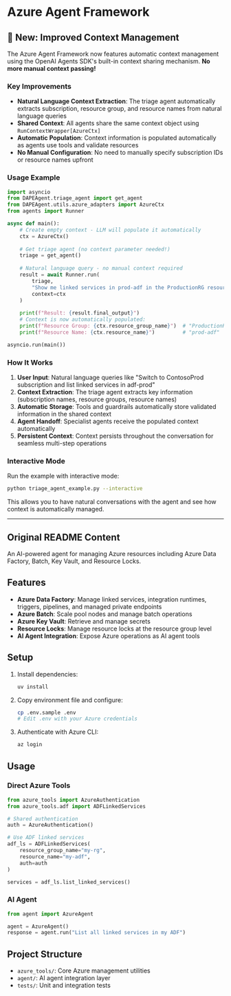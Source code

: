 # Azure Agent Framework

## 🎉 New: Improved Context Management

The Azure Agent Framework now features automatic context management using the OpenAI Agents SDK's built-in context sharing mechanism. **No more manual context passing!**

### Key Improvements

- **Natural Language Context Extraction**: The triage agent automatically extracts subscription, resource group, and resource names from natural language queries
- **Shared Context**: All agents share the same context object using `RunContextWrapper[AzureCtx]`
- **Automatic Population**: Context information is populated automatically as agents use tools and validate resources
- **No Manual Configuration**: No need to manually specify subscription IDs or resource names upfront

### Usage Example

```python
import asyncio
from DAPEAgent.triage_agent import get_agent
from DAPEAgent.utils.azure_adapters import AzureCtx
from agents import Runner

async def main():
    # Create empty context - LLM will populate it automatically
    ctx = AzureCtx()
    
    # Get triage agent (no context parameter needed!)
    triage = get_agent()
    
    # Natural language query - no manual context required
    result = await Runner.run(
        triage, 
        "Show me linked services in prod-adf in the ProductionRG resource group",
        context=ctx
    )
    
    print(f"Result: {result.final_output}")
    # Context is now automatically populated:
    print(f"Resource Group: {ctx.resource_group_name}")  # "ProductionRG"
    print(f"Resource Name: {ctx.resource_name}")         # "prod-adf"

asyncio.run(main())
```

### How It Works

1. **User Input**: Natural language queries like "Switch to ContosoProd subscription and list linked services in adf-prod"
2. **Context Extraction**: The triage agent extracts key information (subscription names, resource groups, resource names)
3. **Automatic Storage**: Tools and guardrails automatically store validated information in the shared context
4. **Agent Handoff**: Specialist agents receive the populated context automatically
5. **Persistent Context**: Context persists throughout the conversation for seamless multi-step operations

### Interactive Mode

Run the example with interactive mode:

```bash
python triage_agent_example.py --interactive
```

This allows you to have natural conversations with the agent and see how context is automatically managed.

---

## Original README Content

An AI-powered agent for managing Azure resources including Azure Data Factory, Batch, Key Vault, and Resource Locks.

## Features

- **Azure Data Factory**: Manage linked services, integration runtimes, triggers, pipelines, and managed private endpoints
- **Azure Batch**: Scale pool nodes and manage batch operations
- **Azure Key Vault**: Retrieve and manage secrets
- **Resource Locks**: Manage resource locks at the resource group level
- **AI Agent Integration**: Expose Azure operations as AI agent tools

## Setup

1. Install dependencies:
   ```bash
   uv install
   ```

2. Copy environment file and configure:
   ```bash
   cp .env.sample .env
   # Edit .env with your Azure credentials
   ```

3. Authenticate with Azure CLI:
   ```bash
   az login
   ```

## Usage

### Direct Azure Tools

```python
from azure_tools import AzureAuthentication
from azure_tools.adf import ADFLinkedServices

# Shared authentication
auth = AzureAuthentication()

# Use ADF linked services
adf_ls = ADFLinkedServices(
    resource_group_name="my-rg",
    resource_name="my-adf",
    auth=auth
)

services = adf_ls.list_linked_services()
```

### AI Agent

```python
from agent import AzureAgent

agent = AzureAgent()
response = agent.run("List all linked services in my ADF")
```

## Project Structure

- `azure_tools/`: Core Azure management utilities
- `agent/`: AI agent integration layer
- `tests/`: Unit and integration tests
